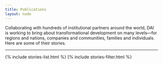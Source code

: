 ```yaml
---
title: Publications
layout: node
---
```


Collaborating with hundreds of institutional partners around the world, DAI is working to bring about transformational development on many levels—for regions and nations, companies and communities, families and individuals. Here are some of their stories.
<hr>
{% include stories-list.html %}
{% include stories-filter.html %}
